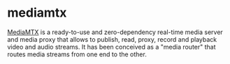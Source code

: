 mediamtx
========

[MediaMTX][1] is a ready-to-use and zero-dependency real-time media server and
media proxy that allows to publish, read, proxy, record and playback video and
audio streams. It has been conceived as a "media router" that routes media
streams from one end to the other.


[1]: https://github.com/bluenviron/mediamtx
